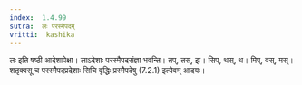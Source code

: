 ```yaml
---
index:  1.4.99
sutra:  लः परस्मैपदम्
vritti:  kashika 
---
```


लः इति षष्ठी आदेशापेक्षा। लाऽदेशाः परस्मैपदसंज्ञा भवन्ति। तप्, तस्, झ। सिप्, थस्, थ। मिप्, वस्, मस्। शतृक्वसू च परस्मैपदप्रदेशाः सिचि वृद्धिः प्रस्मैपदेषु (7.2.1) इत्येवम् आदयः।

